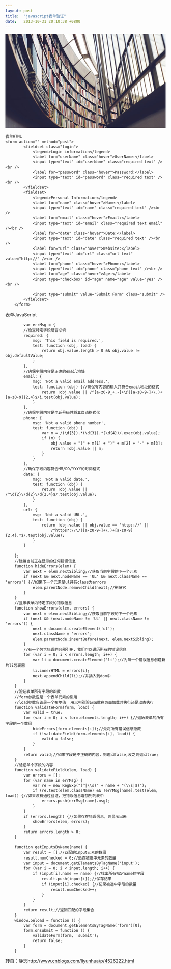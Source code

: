 ```yaml
---
layout: post
title:  "javascript表单验证"
date:   2013-10-31 20:10:38 +0800
---
```


<img src="/images/fulls/03.jpg" class="fit image"> 

	表单HTML
	<form action="" method="post">
	        <fieldset class="login">
	            <legend>Login information</legend>
	            <label for="userName" class="hover">UserName:</label>
	            <input type="text" id="userName" class="required text" /><br />
	            <label for="password" class="hover">Password:</label>
	            <input type="text" id="password" class="required text" /><br />
	        </fieldset>
	        <fieldset>
	            <legend>Personal Information</legend>
	            <label for="name" class="hover">Name:</label>
	            <input type="text" id="name" class="required text" /><br />
	            <label for="email" class="hover">Email:</label>
	            <input type="text" id="email" class="required text email" /><br />
	            <label for="date" class="hover">Date:</label>
	            <input type="text" id="date" class="required text" /><br />
	            <label for="url" class="hover">Website:</label>
	            <input type="text" id="url" class="url text" value="http://" /><br />
	            <label for="phone" class="hover">Phone:</label>
	            <input type="text" id="phone" class="phone text" /><br />
	            <label for="age" class="hover">Age:</label>
	            <input type="checkbox" id="age" name="age" value="yes" /><br />

	            <input type="submit" value="Submit Form" class="submit" />
	        </fieldset>
	    </form>


表单JavaScript

			var errMsg = {
            //检查特定字段是否必填
            required: {
                msg: 'This field is required.',
                test: function (obj, load) {
                    return obj.value.length > 0 && obj.value != obj.defaultValue;
                }
            },
            //确保字段内容是正确的email地址
            email: {
                msg: 'Not a valid email address.',
                test: function (obj) {//确保有内容的输入并符合email地址的格式
                    return !obj.value || /^[a-z0-9_+.-]+\@([a-z0-9-]+\.)+[a-z0-9]{2,4}$/i.test(obj.value);
                }
            },
            //确保字段内容是电话号码并将其自动格式化
            phone: {
                msg: 'Not a valid phone number',
                test: function (obj) {
                    var m = /(\d{3}).*(\d{3}).*(\d{4})/.exec(obj.value);
                    if (m) {
                        obj.value = "(" + m[1] + ")" + m[2] + "-" + m[3];
                        return !obj.value || m;
                    }
                }
            },
            //确保字段内容符合MM/DD/YYYY的时间格式
            date: {
                msg: 'Not a valid date.',
                test: function (obj) {
                    return !obj.value || /^\d{2}\/d{2}\/d{2,4}$/.test(obj.value);
                }
            },
            url: {
                msg: 'Not a valid URL.',
                test: function (obj) {
                    return !obj.value || obj.value == 'http:://' ||
                        /^https?:\/\/([a-z0-9-]+\.)+[a-z0-9]{2,4}.*$/.test(obj.value);
                }
            }

        };
        //隐藏当前正在显示的任何错误信息
        function hideErrors(elem) {
            var next = elem.nextSibling;//获取当前字段的下一个元素
            if (next && next.nodeName == 'UL' && next.className == 'errors') {//如果下一个元素是ul并有class为errors
                elem.parentNode.removeChild(next);//删掉它
            }
        }
        //显示表单内特定字段的错误信息
        function showErrors(elem, errors) {
            var next = elem.nextSibling;//获取当前字段的下一个元素
            if (next && (next.nodeName != 'UL' || next.className != 'errors')) {
                next = document.createElement('ul');
                next.className = 'errors';
                elem.parentNode.insertBefore(next, elem.nextSibling);
            }
            //有一个包含错误的容器引用，我们可以遍历所有的错误信息
            for (var i = 0; i < errors.length; i++) {
                var li = document.createElement('li');//为每一个错误信息创建新的li包裹器
                li.innerHTML = errors[i];
                next.appendChild(li);//并插入到dom中
            }
        }
        //验证表单所有字段的函数
        //form参数应是一个表单元素的引用 
        //load参数应该是一个布尔值  用以判别验证函数在页面加载时执行还是动态执行
        function validateForm(form, load) {
            var valid = true;
            for (var i = 0; i < form.elements.length; i++) {//遍历表单的所有字段的一个数组
                hideErrors(form.elements[i]);//先将所有错误信息隐藏
                if (!validateField(form.elements[i], load)) {
                    valid = false;
                }
            }
            return valid;//如果字段是不正确的内容，则返回false,反之则返回true;
        }
        //验证单个字段的内容
        function validateField(elem, load) {
            var errors = [];
            for (var name in errMsg) {
                var re = new RegExp("(^|\\s)" + name + "(\\s|$)");        
                if (re.test(elem.className) && !errMsg[name].test(elem, load)) {//如果没有通过验证，把错误信息增加到列表中
                    errors.push(errMsg[name].msg);
                }
            }
            if (errors.length) {//如果存在错误信息，则显示出来
                showErrors(elem, errors);
            }
            return errors.length > 0;
        }
       
        function getInputsByName(name) {
            var result = [];//匹配的input元素的数组
            result.numChecked = 0;//追踪被选中元素的数量
            var input = document.getElementsByTagName('input');
            for (var i = 0; i < input.length; i++) {
                if (input[i].name == name) {//找出所有指定name的字段
                    result.push(input[i]);//保存结果
                    if (input[i].checked) {//记录被选中字段的数量
                        result.numChecked++;
                    }
                }
            }
            return result;//返回匹配的字段集合
        }
        window.onload = function () {
            var form = document.getElementsByTagName('form')[0];
            form.onsubmit = function () {
                validateForm(form, 'submit');
                return false;
            }
        }

转自：静逸http://www.cnblogs.com/liyunhua/p/4526222.html
